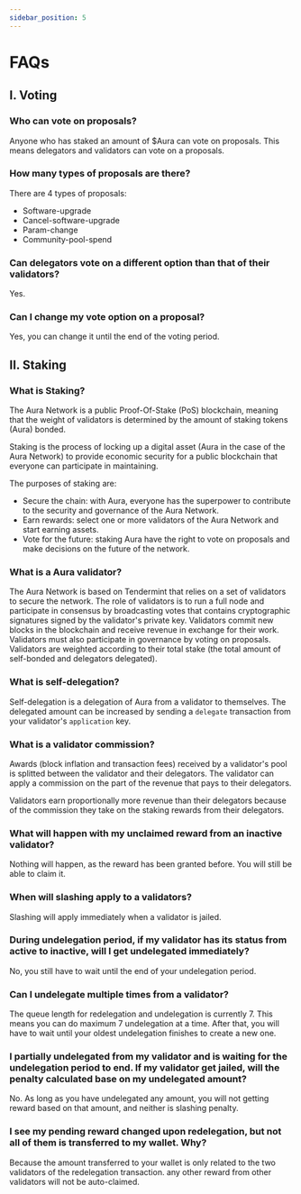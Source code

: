 ```yaml
---
sidebar_position: 5
---
```


# FAQs

## I. Voting
### Who can vote on proposals?
Anyone who has staked an amount of $Aura can vote on proposals. This means delegators and validators can vote on a proposals. 

### How many types of proposals are there?
There are 4 types of proposals:
- Software-upgrade
- Cancel-software-upgrade
- Param-change
- Community-pool-spend

### Can delegators vote on a different option than that of their validators?
Yes. 

### Can I change my vote option on a proposal?
Yes, you can change it until the end of the voting period.

## II. Staking
### What is Staking?
The Aura Network is a public Proof-Of-Stake (PoS) blockchain, meaning that the weight of validators is determined by the amount of staking tokens (Aura) bonded.

Staking is the process of locking up a digital asset (Aura in the case of the Aura Network) to provide economic security for a public blockchain that everyone can participate in maintaining.

The purposes of staking are:
- Secure the chain: with Aura, everyone has the superpower to contribute to the security and governance of the Aura Network.
- Earn rewards: select one or more validators of the Aura Network and start earning assets.
- Vote for the future: staking Aura have the right to vote on proposals and make decisions on the future of the network.

### What is a Aura validator?
The Aura Network is based on Tendermint that relies on a set of validators to secure the network. The role of validators is to run a full node and participate in consensus by broadcasting votes that contains cryptographic signatures signed by the validator's private key. Validators commit new blocks in the blockchain and receive revenue in exchange for their work. Validators must also participate in governance by voting on proposals. Validators are weighted according to their total stake (the total amount of self-bonded and delegators delegated).

### What is self-delegation?
Self-delegation is a delegation of Aura from a validator to themselves. The delegated amount can be increased by sending a `delegate` transaction from your validator's `application` key.

### What is a validator commission?
Awards (block inflation and transaction fees) received by a validator's pool is splitted between the validator and their delegators. The validator can apply a commission on the part of the revenue that pays to their delegators. 

Validators earn proportionally more revenue than their delegators because of the commission they take on the staking rewards from their delegators.

### What will happen with my unclaimed reward from an inactive validator?
Nothing will happen, as the reward has been granted before. You will still be able to claim it.

### When will slashing apply to a validators?
Slashing will apply immediately when a validator is jailed.

### During undelegation period, if my validator has its status from active to inactive, will I get undelegated immediately?
No, you still have to wait until the end of your undelegation period.

### Can I undelegate multiple times from a validator?
The queue length for redelegation and undelegation is currently 7. This means you can do maximum 7 undelegation at a time. After that, you will have to wait until your oldest undelegation finishes to create a new one.

### I partially undelegated from my validator and is waiting for the undelegation period to end. If my validator get jailed, will the penalty calculated base on my undelegated amount?
No. As long as you have undelegated any amount, you will not getting reward based on that amount, and neither is slashing penalty.

### I see my pending reward changed upon redelegation, but not all of them is transferred to my wallet. Why?
Because the amount transferred to your wallet is only related to the two validators of the redelegation transaction. any other reward from other validators will not be auto-claimed.



